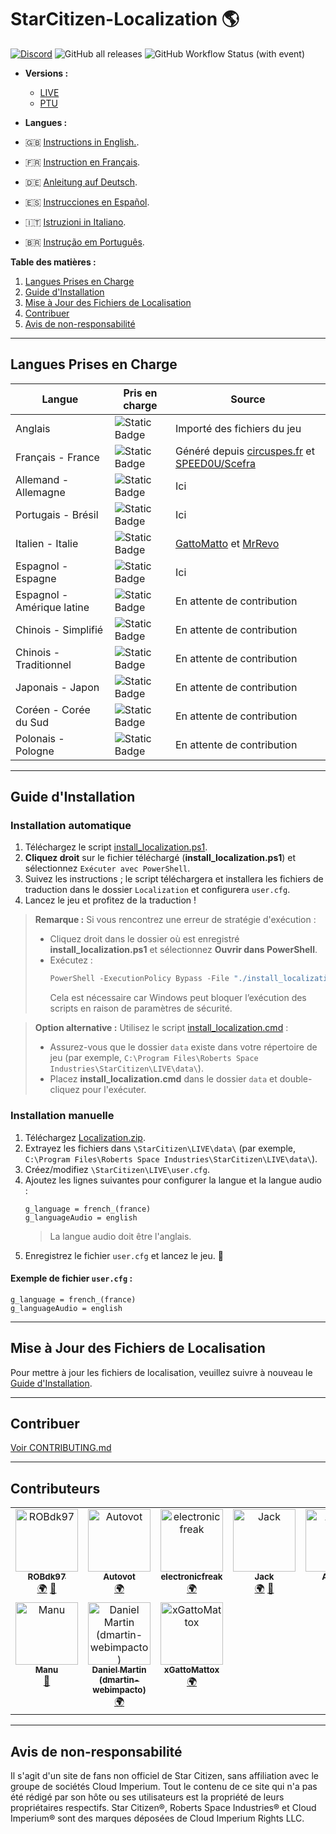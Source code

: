 # StarCitizen-Localization 🌎

[![Discord](https://img.shields.io/discord/1185135396112322620?logo=discord&label=discord)](https://discord.gg/Gbvz9fTmZU)
![GitHub all releases](https://img.shields.io/github/downloads/Dymerz/StarCitizen-Localization/total)
![GitHub Workflow Status (with event)](https://img.shields.io/github/actions/workflow/status/Dymerz/StarCitizen-Localization/.github%2Fworkflows%2Fvalidate-global-ini.yaml?event=push&label=INI%20Validation&link=https%3A%2F%2Fgithub.com%2FDymerz%2FStarCitizen-Localization%2Factions%2Fworkflows%2Fvalidate-global-ini.yaml)

- **Versions :**
  - [LIVE](https://github.com/Dymerz/StarCitizen-Localization/blob/main/README_fr.md)
  - [PTU](https://github.com/Dymerz/StarCitizen-Localization/blob/ptu/README_fr.md)

- **Langues :**
- 🇬🇧 [Instructions in English.](README.md).
- 🇫🇷 [Instruction en Français](README_fr.md).
- 🇩🇪 [Anleitung auf Deutsch](README_de.md).
- 🇪🇸 [Instrucciones en Español](README_es.md).
- 🇮🇹 [Istruzioni in Italiano](README_it.md).
- 🇧🇷 [Instrução em Português](README_ptbr.md).


**Table des matières :**
1. [Langues Prises en Charge](#langues-prises-en-charge)
2. [Guide d'Installation](#guide-dinstallation)
3. [Mise à Jour des Fichiers de Localisation](#mise-à-jour-des-fichiers-de-localisation)
4. [Contribuer](#contribuer)
5. [Avis de non-responsabilité](#avis-de-non-responsabilité)

---
## Langues Prises en Charge

| Langue                  | Pris en charge | Source |
|--------------------------|----------------|--------|
| Anglais                 | ![Static Badge](https://img.shields.io/badge/4.1.0-LIVE-LIVE-brightgreen) | Importé des fichiers du jeu |
| Français - France       | ![Static Badge](https://img.shields.io/badge/4.0.2-LIVE-brightgreen) | Généré depuis [circuspes.fr](https://traduction.circuspes.fr) et [SPEED0U/Scefra](https://github.com/SPEED0U/Scefra) |
| Allemand - Allemagne    | ![Static Badge](https://img.shields.io/badge/4.1.0-LIVE-brightgreen) | Ici |
| Portugais - Brésil      | ![Static Badge](https://img.shields.io/badge/4.1.0-LIVE-brightgreen) | Ici |
| Italien - Italie        | ![Static Badge](https://img.shields.io/badge/3.24.1-LIVE-yellow) | [GattoMatto](https://robertsspaceindustries.com/citizens/GattoMatto) et [MrRevo](https://robertsspaceindustries.com/citizens/MrRevo) |
| Espagnol - Espagne      | ![Static Badge](https://img.shields.io/badge/3.23.1a-LIVE-orange) | Ici |
| Espagnol - Amérique latine | ![Static Badge](https://img.shields.io/badge/x.xx.x-LIVE-darkred) | En attente de contribution |
| Chinois - Simplifié     | ![Static Badge](https://img.shields.io/badge/x.xx.x-LIVE-darkred) | En attente de contribution |
| Chinois - Traditionnel  | ![Static Badge](https://img.shields.io/badge/x.xx.x-LIVE-darkred) | En attente de contribution |
| Japonais - Japon        | ![Static Badge](https://img.shields.io/badge/x.xx.x-LIVE-darkred) | En attente de contribution |
| Coréen - Corée du Sud   | ![Static Badge](https://img.shields.io/badge/x.xx.x-LIVE-darkred) | En attente de contribution |
| Polonais - Pologne      | ![Static Badge](https://img.shields.io/badge/x.xx.x-LIVE-darkred) | En attente de contribution |

---
## Guide d'Installation

### Installation automatique

1. Téléchargez le script [install_localization.ps1](https://github.com/Dymerz/StarCitizen-Localization/releases/latest/download/install_localization.ps1).
2. **Cliquez droit** sur le fichier téléchargé (**install_localization.ps1**) et sélectionnez `Exécuter avec PowerShell`.
3. Suivez les instructions ; le script téléchargera et installera les fichiers de traduction dans le dossier `Localization` et configurera `user.cfg`.
4. Lancez le jeu et profitez de la traduction !

> **Remarque :** Si vous rencontrez une erreur de stratégie d'exécution :
> - Cliquez droit dans le dossier où est enregistré **install_localization.ps1** et sélectionnez **Ouvrir dans PowerShell**.
> - Exécutez :
>   ```powershell
>   PowerShell -ExecutionPolicy Bypass -File "./install_localization.ps1"
>   ```
>   Cela est nécessaire car Windows peut bloquer l’exécution des scripts en raison de paramètres de sécurité.

> **Option alternative :** Utilisez le script [install_localization.cmd](https://github.com/Dymerz/StarCitizen-Localization/releases/latest/download/install_localization.cmd) :
> - Assurez-vous que le dossier `data` existe dans votre répertoire de jeu (par exemple, `C:\Program Files\Roberts Space Industries\StarCitizen\LIVE\data\`).
> - Placez **install_localization.cmd** dans le dossier `data` et double-cliquez pour l'exécuter.

### Installation manuelle

1. Téléchargez [Localization.zip](https://github.com/Dymerz/StarCitizen-Localization/releases/latest/download/Localization.zip).
2. Extrayez les fichiers dans `\StarCitizen\LIVE\data\` (par exemple, `C:\Program Files\Roberts Space Industries\StarCitizen\LIVE\data\`).
3. Créez/modifiez `\StarCitizen\LIVE\user.cfg`.
4. Ajoutez les lignes suivantes pour configurer la langue et la langue audio :
   ```plaintext
   g_language = french_(france)
   g_languageAudio = english
   ```
   > La langue audio doit être l'anglais.
5. Enregistrez le fichier `user.cfg` et lancez le jeu. 🚀

#### Exemple de fichier `user.cfg` :
```plaintext
g_language = french_(france)
g_languageAudio = english
```

---
## Mise à Jour des Fichiers de Localisation
Pour mettre à jour les fichiers de localisation, veuillez suivre à nouveau le [Guide d'Installation](#guide-dinstallation).

---
## Contribuer
[Voir CONTRIBUTING.md](CONTRIBUTING.md)

---
## Contributeurs
<!-- ALL-CONTRIBUTORS-LIST:START - Do not remove or modify this section -->
<!-- prettier-ignore-start -->
<!-- markdownlint-disable -->
<table>
  <tbody>
    <tr>
      <td align="center" valign="top" width="14.28%"><a href="https://github.com/ROBdk97"><img src="https://avatars.githubusercontent.com/u/9892024?v=4?s=100" width="100px;" alt="ROBdk97"/><br /><sub><b>ROBdk97</b></sub></a><br /><a href="#translation-ROBdk97" title="Translation">🌍</a> <a href="#projectManagement-ROBdk97" title="Project Management">📆</a></td>
      <td align="center" valign="top" width="14.28%"><a href="https://github.com/Autovot"><img src="https://avatars.githubusercontent.com/u/87210193?v=4?s=100" width="100px;" alt="Autovot"/><br /><sub><b>Autovot</b></sub></a><br /><a href="#translation-Autovot" title="Translation">🌍</a></td>
      <td align="center" valign="top" width="14.28%"><a href="https://github.com/electronicfreak"><img src="https://avatars.githubusercontent.com/u/11193801?v=4?s=100" width="100px;" alt="electronicfreak"/><br /><sub><b>electronicfreak</b></sub></a><br /><a href="#translation-electronicfreak" title="Translation">🌍</a></td>
      <td align="center" valign="top" width="14.28%"><a href="https://github.com/Jack-mk"><img src="https://avatars.githubusercontent.com/u/22667101?v=4?s=100" width="100px;" alt="Jack"/><br /><sub><b>Jack</b></sub></a><br /><a href="#translation-Jack-mk" title="Translation">🌍</a> <a href="#projectManagement-Jack-mk" title="Project Management">📆</a></td>
      <td align="center" valign="top" width="14.28%"><a href="https://github.com/Auhrus"><img src="https://avatars.githubusercontent.com/u/57270834?v=4?s=100" width="100px;" alt="Auhrus"/><br /><sub><b>Auhrus</b></sub></a><br /><a href="#translation-Auhrus" title="Translation">🌍</a> <a href="#projectManagement-Auhrus" title="Project Management">📆</a></td>
      <td align="center" valign="top" width="14.28%"><a href="https://github.com/Nxzzin"><img src="https://avatars.githubusercontent.com/u/148262077?v=4?s=100" width="100px;" alt="Nxzzin"/><br /><sub><b>Nxzzin</b></sub></a><br /><a href="#translation-Nxzzin" title="Translation">🌍</a></td>
      <td align="center" valign="top" width="14.28%"><a href="https://github.com/InterPlay02"><img src="https://avatars.githubusercontent.com/u/23037423?v=4?s=100" width="100px;" alt="InterPlay"/><br /><sub><b>InterPlay</b></sub></a><br /><a href="#translation-InterPlay02" title="Translation">🌍</a></td>
    </tr>
    <tr>
      <td align="center" valign="top" width="14.28%"><a href="https://github.com/Brill65"><img src="https://avatars.githubusercontent.com/u/8363399?v=4?s=100" width="100px;" alt="Manu"/><br /><sub><b>Manu</b></sub></a><br /><a href="#review-Brill65" title="Reviewed Pull Requests">👀</a></td>
      <td align="center" valign="top" width="14.28%"><a href="https://github.com/danidomen"><img src="https://avatars.githubusercontent.com/u/5998908?v=4?s=100" width="100px;" alt="Daniel Martin (dmartin-webimpacto)"/><br /><sub><b>Daniel Martin (dmartin-webimpacto)</b></sub></a><br /><a href="#translation-danidomen" title="Translation">🌍</a></td>
	  <td align="center" valign="top" width="14.28%"><a href="https://github.com/xGattoMattox"><img src="https://avatars.githubusercontent.com/u/149336969?v=4?s=100" width="100px;" alt="xGattoMattox"/><br /><sub><b>xGattoMattox</b></sub></a><br /><a href="#translation-xGattoMattox" title="Translation">🌍</a></td>
    </tr>
  </tbody>
</table>

<!-- markdownlint-restore -->
<!-- prettier-ignore-end -->

<!-- ALL-CONTRIBUTORS-LIST:END -->

---
## Avis de non-responsabilité
Il s'agit d'un site de fans non officiel de Star Citizen, sans affiliation avec le groupe de sociétés Cloud Imperium. Tout le contenu de ce site qui n'a pas été rédigé par son hôte ou ses utilisateurs est la propriété de leurs propriétaires respectifs. Star Citizen®, Roberts Space Industries® et Cloud Imperium® sont des marques déposées de Cloud Imperium Rights LLC.
